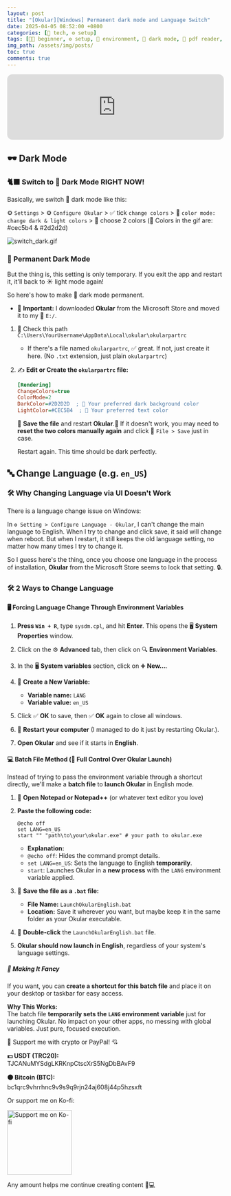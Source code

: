```yaml
---
layout: post
title: "[Okular][Windows] Permanent dark mode and Language Switch"
date: 2025-04-05 08:52:00 +0800
categories: [🤖 tech, ⚙️ setup]
tags: [👶🏻 beginner, ⚙️ setup, 🌌 environment, 🌚 dark mode, 📖 pdf reader, 📚 Okular, 🖥️ bash]
img_path: /assets/img/posts/ 
toc: true 
comments: true 
---
```


<iframe style="border-radius:12px" src="https://open.spotify.com/embed/track/76NX6bt1KCSg0yULpmlkyJ?utm_source=generator" width="100%" height="152" frameBorder="0" allowfullscreen="" allow="autoplay; clipboard-write; encrypted-media; fullscreen; picture-in-picture" loading="lazy"></iframe>

## 🕶️ Dark Mode

### 🐈‍⬛ Switch to 🌚 Dark Mode RIGHT NOW!

Basically, we switch 🌚 dark mode like this:

⚙️ `Settings` > ⚙️ `Configure Okular` > ✅ tick `change colors` > 🌙 `color mode: change dark & light colors` > 🎨 choose 2 colors (🌈 Colors in the gif are:   #cec5b4 & #2d2d2d)

![switch_dark.gif](/assets/img/posts/switch_dark.gif)

### 🦉 Permanent Dark Mode

But the thing is, this setting is only temporary. If you exit the app and restart it, it'll back to ☀️ light mode again!

So here's how to make 🌚 dark mode permanent.

* 🔔 **Important:** I downloaded **Okular** from the Microsoft Store and moved it to my 💾 `E:/`.

1. 📁 Check this path `C:\Users\YourUsername\AppData\Local\okular\okularpartrc
`
    * If there's a file named `okularpartrc`, ✅ great. If not, just create it here. (No `.txt` extension, just plain `okularpartrc`)

2. ✍️ **Edit or Create the `okularpartrc` file:**

    ```ini
    [Rendering]
    ChangeColors=true
    ColorMode=2
    DarkColor=#2D2D2D  ; 🌚 Your preferred dark background color
    LightColor=#CEC5B4  ; 🌙 Your preferred text color
    ```

    💾 **Save the file** and restart **Okular**.🔄 If it doesn't work, you may need to **reset the two colors manually again** and click 💾 `File > Save` just in case.

    Restart again. This time should be dark perfectly.

## 🔤 Change Language (e.g. `en_US`)

### 🛠️ Why Changing Language via UI Doesn't Work

There is a language change issue on Windows:

In `⚙️ Setting > Configure Language - Okular`, I can't change the main language to English. When I try to change and click save, it said will change when reboot. But when I restart, it still keeps the old language setting, no matter how many times I try to change it.

So I guess here's the thing, once you choose one language in the process of installation, **Okular** from the Microsoft Store seems to lock that setting. 🔒.

### 🛠️ 2 Ways to Change Language

#### 🖥️ **Forcing Language Change Through Environment Variables**

1. **Press `Win + R`**, type `sysdm.cpl`, and hit **Enter**. This opens the 🖥️ **System Properties** window.

2. Click on the ⚙️ **Advanced** tab, then click on 🔍 **Environment Variables**.

3. In the 🖥️ **System variables** section, click on ➕ **New...**.

4. 📝 **Create a New Variable:**
   - **Variable name:** `LANG`
   - **Variable value:** `en_US`

5. Click ✅ **OK** to save, then ✅ **OK** again to close all windows.

6. 🔄 **Restart your computer** (I managed to do it just by restarting Okular.).

7. **Open Okular** and see if it starts in **English**.

#### 💻 **Batch File Method (💪 Full Control Over Okular Launch)**

Instead of trying to pass the environment variable through a shortcut directly, we'll make a **batch file** to **launch Okular** in English mode.

1. 📑 **Open Notepad or Notepad++** (or whatever text editor you love)

2. **Paste the following code:**

    ```batch
    @echo off
    set LANG=en_US
    start "" "path\to\your\okular.exe" # your path to okular.exe
    ```

    - **Explanation:**
    - `@echo off`: Hides the command prompt details.
    - `set LANG=en_US`: Sets the language to English **temporarily**.
    - `start`: Launches Okular in a **new process** with the `LANG` environment variable applied.

3. 💾 **Save the file as a `.bat` file:**  
    - **File Name:** `LaunchOkularEnglish.bat`  
    - **Location:** Save it wherever you want, but maybe keep it in the same folder as your Okular executable.

4. 📂 **Double-click** the `LaunchOkularEnglish.bat` file.  

5. **Okular should now launch in English**, regardless of your system's language settings.


##### 🌟 **Making It Fancy**

If you want, you can **create a shortcut for this batch file** and place it on your desktop or taskbar for easy access.

**Why This Works:**  
The batch file **temporarily sets the `LANG` environment variable** just for launching Okular. No impact on your other apps, no messing with global variables. Just pure, focused execution.

<div class="donation-box" style="position: relative;">
  <p class="donation-text">💖 Support me with crypto or PayPal! 💘</p>
  <p><strong>💵 USDT (TRC20):</strong><br>TJCANuMYSdgLKRKnpCtscXrS5NgDbBAvF9</p>
  <p><strong>🟠 Bitcoin (BTC):</strong><br>bc1qrc9vhrrhnc9v9s9q9rjn24aj608j44p5hzsxft</p>
  <p>Or support me on Ko-fi:</p>
  
  <div class="img-container" style="position: relative; display: inline-block;">
    <!-- 图片 -->
    <img src="https://cdn.buymeacoffee.com/buttons/v2/default-yellow.png"
         alt="Support me on Ko-fi"
         width="150"
         loading="lazy">    
    <!-- 遮罩层按钮 -->
    <div onclick="window.open('https://ko-fi.com/kikisec', '_blank')" 
         style="position: absolute; top: 0; left: 0; width: 100%; height: 100%; background: transparent; cursor: pointer;">
    </div>
  </div>

  <p class="donation-note">Any amount helps me continue creating content 💬💻</p>
</div>
